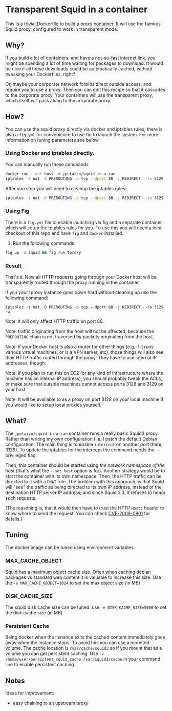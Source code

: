 # Transparent Squid in a container

This is a trivial Dockerfile to build a proxy container.
It will use the famous Squid proxy, configured to work in transparent mode.


## Why?

If you build a lot of containers, and have a not-so-fast internet link,
you might be spending a lot of time waiting for packages to download.
It would be nice if all those downloads could be automatically cached,
without tweaking your Dockerfiles, right?

Or, maybe your corporate network forbids direct outside access, and require
you to use a proxy. Then you can edit this recipe so that it cascades to the
corporate proxy. Your containers will use the transparent proxy, which itself
will pass along to the corporate proxy.


## How?

You can use the squid proxy directly via docker and iptables rules, there is
also a `fig.yml` for convenience to use fig to launch the system. For more
information on tuning parameters see below. 

### Using Docker and iptables directly.

You can manually run these commands

```bash
docker run --net host -d jpetazzo/squid-in-a-can
iptables -t nat -A PREROUTING -p tcp --dport 80 -j REDIRECT --to 3129 -w
```

After you stop you will need to cleanup the iptables rules:
```bash
iptables -t nat -D PREROUTING -p tcp --dport 80 -j REDIRECT --to 3129 -w
```


### Using Fig

There is a `fig.yml` file to enable launching via fig and a separate container
which will setup the iptables rules for you. To use this you will need a
local checkout of this repo and have `fig` and `docker` installed.

1. Run the following commands
```bash
fig up -d squid && fig run tproxy
```

### Result

That's it. Now all HTTP requests going through your Docker host will be
transparently routed through the proxy running in the container.

If you your tproxy instance goes down hard without cleaning up use the following command:
```
iptables -t nat -D PREROUTING -p tcp --dport 80 -j REDIRECT --to 3129 -w
```


Note: it will only affect HTTP traffic on port 80.

Note: traffic originating from the host will not be affected, because
the `PREROUTING` chain is not traversed by packets originating from the
host.

Note: if your Docker host is also a router for other things (e.g. if it
runs various virtual machines, or is a VPN server, etc), those things
will also see their HTTP traffic routed through the proxy. They have to
use internal IP addresses, though.

Note: if you plan to run this on EC2 (or any kind of infrastructure
where the machine has an internal IP address), you should probably
tweak the ACLs, or make sure that outside machines cannot access ports
3128 and 3129 on your host.

Note: It will be available to as a proxy on port 3128 on your local machine
if you would like to setup local proxies yourself.


## What?

The `jpetazzo/squid-in-a-can` container runs a really basic Squid3 proxy.
Rather than writing my own configuration file, I patch the default Debian
configuration. The main thing is to enable `intercept` on another port
(here, 3129). To update the iptables for the intercept the command needs
the --privileged flag.

Then, this container should be started using *the network namespace of the
host* (that's what the `--net host` option is for).
Another strategy would be to start the container with its own namespace.
Then, the HTTP traffic can be directed to it with a `DNAT` rule.
The problem with this approach, is that Squid will "see" the traffic as
being directed to its own IP address, instead of the destination HTTP
server IP address; and since Squid 3.3, it refuses to honor such requests.

(The reasoning is, that it would then have to trust the HTTP `Host:`
header to know where to send the request. You can check [CVE-2009-0801]
for details.)


## Tuning

The docker image can be tuned using environment variables.

### MAX_CACHE_OBJECT

Squid has a maximum object cache size. Often when caching debian packages vs
standard web content it is valuable to increase this size. Use the
`-e MAX_CACHE_OBJECT=1024` to set the max object size (in MB)


### DISK_CACHE_SIZE

The squid disk cache size can be tuned. use
`-e DISK_CACHE_SIZE=5000` to set the disk cache size (in MB)

### Persistent Cache

Being docker when the instance exits the cached content immediately goes away
when the instance stops. To avoid this you can use a mounted volume. The cache
location is `/var/cache/squid3` so if you mount that as a volume you can get
persistent caching. Use `-v /home/user/persistent_squid_cache:/var/squid3/cache`
in your command line to enable persistent caching.

## Notes

Ideas for improvement:

- easy chaining to an upstream proxy


[CVE-2009-0801]: http://cve.mitre.org/cgi-bin/cvename.cgi?name=CVE-2009-0801

